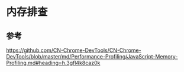 # 内存排查

## 参考
<https://github.com/CN-Chrome-DevTools/CN-Chrome-DevTools/blob/master/md/Performance-Profiling/JavaScript-Memory-Profiling.md#heading=h.3gfl4k8caz0k>
